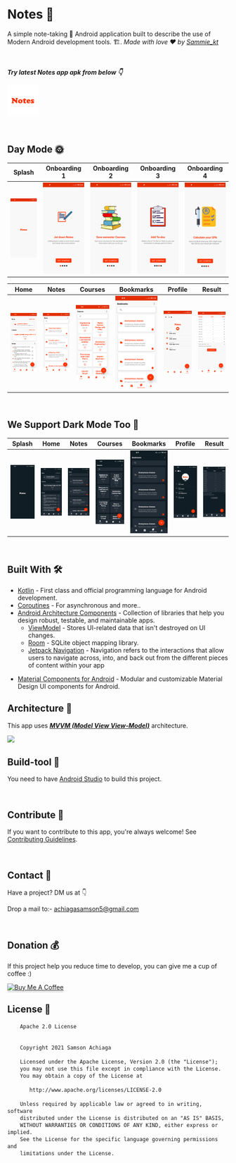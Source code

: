 # Notes 📙
A simple note-taking 📝 Android application built to describe the use of Modern Android development tools. 🏗. *Made with love ❤️ by [Sammie_kt](https://github.com/certified84)*

<br />

***Try latest Notes app apk from below 👇***

[![Expenso](https://github.com/certified84/Notes/blob/release_branch/app/src/main/res/drawable-ldpi/ic_logo.png)](https://github.com/certified84/Notes/releases/tag/beta-release-v1.2)

<br />

## Day Mode 🌞
Splash | Onboarding 1 | Onboarding 2 | Onboarding 3 | Onboarding 4 | 
--- | --- | --- | --- | --- | 
![](https://github.com/certified84/Notes/blob/release_branch/Screenshot/Splash.png) | ![](https://github.com/certified84/Notes/blob/release_branch/Screenshot/Onboarding_1.png) | ![](https://github.com/certified84/Notes/blob/release_branch/Screenshot/Onboarding_2.png) | ![](https://github.com/certified84/Notes/blob/release_branch/Screenshot/Onboarding_3.png) | ![](https://github.com/certified84/Notes/blob/release_branch/Screenshot/Onboarding_4.png)

Home | Notes | Courses | Bookmarks | Profile | Result
--- | --- | --- | --- | --- | --- |
![](https://github.com/certified84/Notes/blob/release_branch/Screenshot/Home.png) | ![](https://github.com/certified84/Notes/blob/release_branch/Screenshot/Notes.png) | ![](https://github.com/certified84/Notes/blob/release_branch/Screenshot/Courses.png) | ![](https://github.com/certified84/Notes/blob/release_branch/Screenshot/Bookmarks.png) | ![](https://github.com/certified84/Notes/blob/release_branch/Screenshot/Profile.png) | ![](https://github.com/certified84/Notes/blob/release_branch/Screenshot/Result.png)

<br />

## We Support Dark Mode Too 🌚
Splash | Home | Notes | Courses | Bookmarks | Profile | Result
--- | --- | --- | --- | --- | --- | --- |
![](https://github.com/certified84/Notes/blob/release_branch/Screenshot/Splash_dark.png) | ![](https://github.com/certified84/Notes/blob/release_branch/Screenshot/Home_dark.png) | ![](https://github.com/certified84/Notes/blob/release_branch/Screenshot/Notes_dark.png) | ![](https://github.com/certified84/Notes/blob/release_branch/Screenshot/Courses_dark.png) | ![](https://github.com/certified84/Notes/blob/release_branch/Screenshot/Bookmarks_dark.png) | ![](https://github.com/certified84/Notes/blob/release_branch/Screenshot/Profile_dark.png) | ![](https://github.com/certified84/Notes/blob/release_branch/Screenshot/Result_dark.png)

<br />


## Built With 🛠
- [Kotlin](https://kotlinlang.org/) - First class and official programming language for Android development.
- [Coroutines](https://kotlinlang.org/docs/reference/coroutines-overview.html) - For asynchronous and more..
- [Android Architecture Components](https://developer.android.com/topic/libraries/architecture) - Collection of libraries that help you design robust, testable, and maintainable apps.
  - [ViewModel](https://developer.android.com/topic/libraries/architecture/viewmodel) - Stores UI-related data that isn't destroyed on UI changes. 
  - [Room](https://developer.android.com/topic/libraries/architecture/room) - SQLite object mapping library.
  - [Jetpack Navigation](https://developer.android.com/guide/navigation) - Navigation refers to the interactions that allow users to navigate across, into, and back out from the different pieces of content within your app
<!--   - [DataStore](https://developer.android.com/topic/libraries/architecture/datastore) - Jetpack DataStore is a data storage solution that allows you to store key-value pairs or typed objects with protocol buffers. DataStore uses Kotlin coroutines and Flow to store data asynchronously, consistently, and transactionally.
  - [Stateflow](https://developer.android.com/kotlin/flow/stateflow-and-sharedflow) - StateFlow is a state-holder observable flow that emits the current and new state updates to its collectors. 
  - [Flow](https://kotlinlang.org/docs/reference/coroutines/flow.html) - A flow is an asynchronous version of a Sequence, a type of collection whose values are lazily produced. -->
- [Material Components for Android](https://github.com/material-components/material-components-android) - Modular and customizable Material Design UI components for Android.

<!-- <br />

## Package Structure 📦
    
    dev.spikeysanju.expenso # Root Package
    ├── di                  # Hilt DI Modules 
    ├── data                # For data handling.
    │   ├── local           # Local Persistence Database. Room (SQLite) database
    |   │   ├── dao         # Data Access Object for Room   
    |   |   |── database    # Database Instance
    |
    ├── model               # Model classes [Transaction]
    |
    |-- repo                # Used to handle all data operations
    |
    ├── view                # Activity/Fragment View layer
    │   ├── main            # Main root folder
    |   │   ├── main        # Main Activity for RecyclerView
    |   │   └── viewmodel   # Transaction ViewModel
    |   │   ├── adapter     # Adapter for RecyclerView
    │   ├── Dashboard       # Dashboard root folder
    |   |   |__ dashboard   # Dashboard 
    │   ├── Add             # Add Transaction root folder
    |   |   |__ add         # Add Transaction 
    │   ├── Edit            # Edit Transaction root folder
    |   |   |__ edit        # Edit Transaction
    │   ├── Details         # Add Transaction root folder
    |   |   |__ details     # Transaction Details
    │   ├── About           # About root folder
    |   |   |__ about       # About 
    │   ├── Dialog          # All Dialogs root folder
    |   |   |__ dialog      # Error Dialog 
    ├── utils               # All extension functions


<br />
 -->

## Architecture 🗼
This app uses [***MVVM (Model View View-Model)***](https://developer.android.com/jetpack/docs/guide#recommended-app-arch) architecture.

![](https://github.com/TheCodeMonks/Notes-App/blob/master/screenshots/ANDROID%20ROOM%20DB%20DIAGRAM.jpg)

## Build-tool 🧰
You need to have [Android Studio](https://developer.android.com/studio) to build this project.

<br />

## Contribute 🤝
If you want to contribute to this app, you're always welcome!
See [Contributing Guidelines](https://github.com/certified84/Notes/blob/release_branch/CONTRIBUTION.md). 

<br>

## Contact 📩
Have a project? DM us at 👇

Drop a mail to:- achiagasamson5@gmail.com

<br>

## Donation 💰
If this project help you reduce time to develop, you can give me a cup of coffee :) 

<a href="https://www.buymeacoffee.com/SammieKt" target="_blank"><img src="https://www.buymeacoffee.com/assets/img/custom_images/yellow_img.png" alt="Buy Me A Coffee" style="height: 41px !important;width: 174px !important;box-shadow: 0px 3px 2px 0px rgba(190, 190, 190, 0.5) !important;-webkit-box-shadow: 0px 3px 2px 0px rgba(190, 190, 190, 0.5) !important;" ></a>

## License 🔖
```
    Apache 2.0 License


    Copyright 2021 Samson Achiaga

    Licensed under the Apache License, Version 2.0 (the "License");
    you may not use this file except in compliance with the License.
    You may obtain a copy of the License at

       http://www.apache.org/licenses/LICENSE-2.0

    Unless required by applicable law or agreed to in writing, software
    distributed under the License is distributed on an "AS IS" BASIS,
    WITHOUT WARRANTIES OR CONDITIONS OF ANY KIND, either express or implied.
    See the License for the specific language governing permissions and
    limitations under the License.

```

